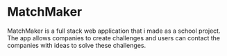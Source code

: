 # MatchMaker
MatchMaker is a full stack web application that i made as a school project. The app allows companies to create challenges and users can contact the companies with ideas to solve these challenges.

